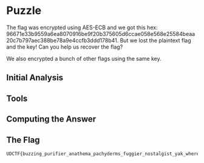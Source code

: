 # Puzzle
The flag was encrypted using AES-ECB and we got this hex: 96671e33b9559a6ea8070916be9f20b375605d6ccae058e568e25584beaa20c7b797aec388be78a9e4ccfb3ddd178b41. But we lost the plaintext flag and the key! Can you help us recover the flag?

We also encrypted a bunch of other flags using the same key.

## Initial Analysis 



## Tools 



## Computing the Answer 



## The Flag 
```bash
UDCTF{buzzing_purifier_anathema_pachyderms_fuggier_nostalgist_yak_where_they_go}
```